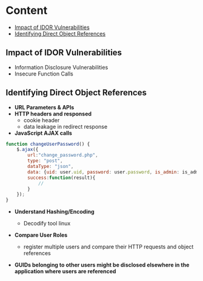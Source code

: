 # Content
- [Impact of IDOR Vulnerabilities](#impact-of-idor-vulnerabilities)
- [Identifying Direct Object References](#identifying-direct-object-references)


## Impact of IDOR Vulnerabilities
- Information Disclosure Vulnerabilities
- Insecure Function Calls



## Identifying Direct Object References
- **URL Parameters & APIs**
- **HTTP headers and responsed**
    - cookie header
    - data leakage in redirect response 
- **JavaScript AJAX calls**

```javascript
function changeUserPassword() {
    $.ajax({
        url:"change_password.php",
        type: "post",
        dataType: "json",
        data: {uid: user.uid, password: user.password, is_admin: is_admin},
        success:function(result){
            //
        }
    });
}
```
- **Understand Hashing/Encoding**
    - Decodify tool linux

- **Compare User Roles**
    - register multiple users and compare their HTTP requests and object references

- **GUIDs belonging to other users might be disclosed elsewhere in the application where users are referenced**
